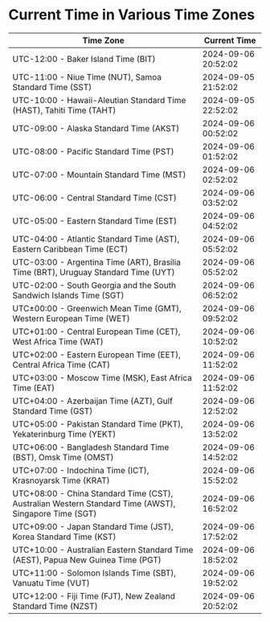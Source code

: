 # Current Time in Various Time Zones

| Time Zone | Current Time |
|-----------|--------------|
| UTC-12:00 - Baker Island Time (BIT) | 2024-09-06 20:52:02 |
| UTC-11:00 - Niue Time (NUT), Samoa Standard Time (SST) | 2024-09-05 21:52:02 |
| UTC-10:00 - Hawaii-Aleutian Standard Time (HAST), Tahiti Time (TAHT) | 2024-09-05 22:52:02 |
| UTC-09:00 - Alaska Standard Time (AKST) | 2024-09-06 00:52:02 |
| UTC-08:00 - Pacific Standard Time (PST) | 2024-09-06 01:52:02 |
| UTC-07:00 - Mountain Standard Time (MST) | 2024-09-06 02:52:02 |
| UTC-06:00 - Central Standard Time (CST) | 2024-09-06 03:52:02 |
| UTC-05:00 - Eastern Standard Time (EST) | 2024-09-06 04:52:02 |
| UTC-04:00 - Atlantic Standard Time (AST), Eastern Caribbean Time (ECT) | 2024-09-06 05:52:02 |
| UTC-03:00 - Argentina Time (ART), Brasília Time (BRT), Uruguay Standard Time (UYT) | 2024-09-06 05:52:02 |
| UTC-02:00 - South Georgia and the South Sandwich Islands Time (SGT) | 2024-09-06 06:52:02 |
| UTC±00:00 - Greenwich Mean Time (GMT), Western European Time (WET) | 2024-09-06 09:52:02 |
| UTC+01:00 - Central European Time (CET), West Africa Time (WAT) | 2024-09-06 10:52:02 |
| UTC+02:00 - Eastern European Time (EET), Central Africa Time (CAT) | 2024-09-06 11:52:02 |
| UTC+03:00 - Moscow Time (MSK), East Africa Time (EAT) | 2024-09-06 11:52:02 |
| UTC+04:00 - Azerbaijan Time (AZT), Gulf Standard Time (GST) | 2024-09-06 12:52:02 |
| UTC+05:00 - Pakistan Standard Time (PKT), Yekaterinburg Time (YEKT) | 2024-09-06 13:52:02 |
| UTC+06:00 - Bangladesh Standard Time (BST), Omsk Time (OMST) | 2024-09-06 14:52:02 |
| UTC+07:00 - Indochina Time (ICT), Krasnoyarsk Time (KRAT) | 2024-09-06 15:52:02 |
| UTC+08:00 - China Standard Time (CST), Australian Western Standard Time (AWST), Singapore Time (SGT) | 2024-09-06 16:52:02 |
| UTC+09:00 - Japan Standard Time (JST), Korea Standard Time (KST) | 2024-09-06 17:52:02 |
| UTC+10:00 - Australian Eastern Standard Time (AEST), Papua New Guinea Time (PGT) | 2024-09-06 18:52:02 |
| UTC+11:00 - Solomon Islands Time (SBT), Vanuatu Time (VUT) | 2024-09-06 19:52:02 |
| UTC+12:00 - Fiji Time (FJT), New Zealand Standard Time (NZST) | 2024-09-06 20:52:02 |
